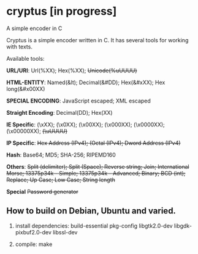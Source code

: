 # cryptus [in progress]
A simple encoder in C

Cryptus is a simple encoder written in C. It has several tools for working with texts.

Available tools:

**URL/URI**: Url(%XX); Hex(%XX); ~~Unicode(%uUUUU)~~

**HTML-ENTITY**: Named(&lt); Decimal(&#DD); Hex(&#xXX); Hex long(&#x00XX)

**SPECIAL ENCODING**: JavaScript escaped; XML escaped

**Straight Encoding**: Decimal(DD); Hex(XX)

**IE Specific**: (\\xXX); (\\x0XX); (\\x00XX); (\\x000XX); (\\x0000XX); (\\x00000XX); ~~(\\uUUUU)~~

**IP Specific**: ~~Hex Address (IPv4); (Octal (IPv4); Dword Address (IPv4)~~

**Hash**: Base64; MD5; SHA-256; RIPEMD160

**Others**: ~~Split (delimiter); Split (Space); Reverse string; Join; International Morse; 13375p34k - Simple; 
13375p34k - Advanced; Binary; BCD (int); Replace; Up Case; Low Case; String length~~

**Special**
~~Password generator~~

## How to build on Debian, Ubuntu and varied.

1. install dependencies: build-essential pkg-config libgtk2.0-dev libgdk-pixbuf2.0-dev libssl-dev

2. compile: make
